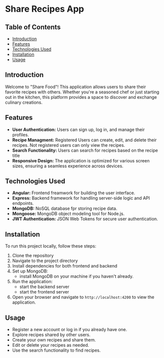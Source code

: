 # Share Recipes App

## Table of Contents

- [Introduction](#introduction)
- [Features](#features)
- [Technologies Used](#technologies-used)
- [Installation](#installation)
- [Usage](#usage)

## Introduction

Welcome to "Share Food"! This application allows users to share their favorite recipes with others. Whether you're a seasoned chef or just starting out in the kitchen, this platform provides a space to discover and exchange culinary creations.

## Features

- **User Authentication:** Users can sign up, log in, and manage their profiles.
- **Recipe Managment:** Registered Users can create, edit, and delete their recipes. Not registered users can only view the recipes.
- **Search Functionality:** Users can search for recipes based on the recipe title
- **Responsive Design:** The application is optimized for various screen sizes, ensuring a seamless experience across devices.

## Technologies Used
- **Angular:** Frontend freamwork for building the user interface.
- **Express:** Backend framework for handling server-side logic and API endpoints.
- **MongoDB:** NoSQL database fpr storing recipe data.
- **Mongoose:** MongoDB object modeling tool for Node.js.
- **JWT Authentication:** JSON Web Tokens for secure user authentication.

## Installation

To run this project locally, follow these steps:

1. Clone the repository
2. Navigate to the project directory
3. Install dependencies for both frontend and backend
4. Set up MongoDB:
     - install MongoDB on your machine if you haven't already.
5. Run the application:
     - start the backend server
     - start the frontend server
6. Open your browser and navigate to `http://localhost:4200` to view the application.

## Usage
- Register a new account or log in if you already have one.
- Explore recipes shared by other users.
- Create your own recipes and share them.
- Edit or delete your recipes as needed.
- Use the search functionality to find recipes.
